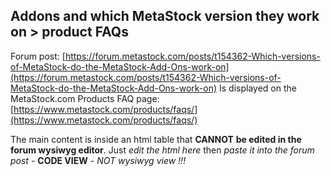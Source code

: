 ## Addons and which MetaStock version they work on > product FAQs

Forum post: [https://forum.metastock.com/posts/t154362-Which-versions-of-MetaStock-do-the-MetaStock-Add-Ons-work-on](https://forum.metastock.com/posts/t154362-Which-versions-of-MetaStock-do-the-MetaStock-Add-Ons-work-on)
Is displayed on the MetaStock.com Products FAQ page: [https://www.metastock.com/products/faqs/](https://www.metastock.com/products/faqs/)

The main content is inside an html table that **CANNOT** **be edited in the forum wysiwyg editor**. Just *edit the html here* then *paste it into the forum post* - **CODE VIEW** - *NOT wysiwyg view !!!*